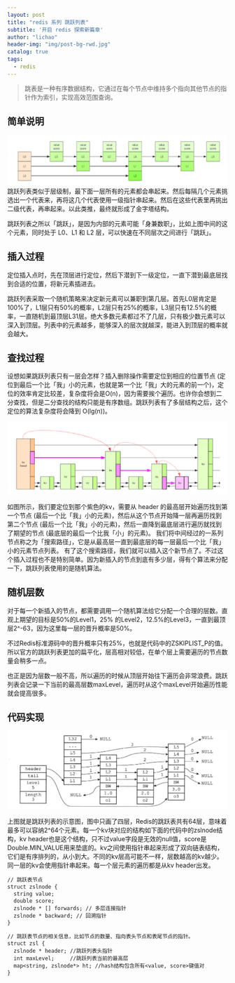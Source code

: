 ```yaml
---
layout: post
title: "redis 系列 跳跃列表"
subtitle: '开启 redis 探索新篇章'
author: "lichao"
header-img: "img/post-bg-rwd.jpg"
catalog: true
tags:
  - redis 
---
```


> 跳表是一种有序数据结构，它通过在每个节点中维持多个指向其他节点的指针作为索引，实现高效范围查询。

## 简单说明
![跳跃列表简易示意图](/img/redis/跳跃列表简易示意图.png)
跳跃列表类似于层级制，最下面一层所有的元素都会串起来。然后每隔几个元素挑选出一个代表来，再将这几个代表使用一级指针串起来。然后在这些代表里再挑出二级代表，再串起来。以此类推，最终就形成了金字塔结构。 

跳跃列表之所以「跳跃」，是因为内部的元素可能「身兼数职」，比如上图中间的这个元素，同时处于 L0、L1 和 L2 层，可以快速在不同层次之间进行「跳跃」。

## 插入过程

定位插入点时，先在顶层进行定位，然后下潜到下一级定位，一直下潜到最底层找到合适的位置，将新元素插进去。

跳跃列表采取一个随机策略来决定新元素可以兼职到第几层。首先L0层肯定是100%了，L1层只有50%的概率，L2层只有25%的概率，L3层只有12.5%的概率，一直随机到最顶层L31层。绝大多数元素都过不了几层，只有极少数元素可以深入到顶层。列表中的元素越多，能够深入的层次就越深，能进入到顶层的概率就会越大。

## 查找过程
设想如果跳跃列表只有一层会怎样？插入删除操作需要定位到相应的位置节点 (定位到最后一个比「我」小的元素，也就是第一个比「我」大的元素的前一个)，定位的效率肯定比较差，复杂度将会是O(n)，因为需要挨个遍历。也许你会想到二分查找，但是二分查找的结构只能是有序数组。跳跃列表有了多层结构之后，这个定位的算法复杂度将会降到 O(lg(n))。

![跳跃表查找示意图](/img/redis/跳跃表查找示意图.png)

如图所示，我们要定位到那个紫色的kv，需要从 header 的最高层开始遍历找到第一个节点 (最后一个比「我」小的元素)，然后从这个节点开始降一层再遍历找到第二个节点 (最后一个比「我」小的元素)，然后一直降到最底层进行遍历就找到了期望的节点 (最底层的最后一个比我「小」的元素)。
我们将中间经过的一系列节点称之为「搜索路径」，它是从最高层一直到最底层的每一层最后一个比「我」小的元素节点列表。
有了这个搜索路径，我们就可以插入这个新节点了。不过这个插入过程也不是特别简单。因为新插入的节点到底有多少层，得有个算法来分配一下，跳跃列表使用的是随机算法。

## 随机层数
对于每一个新插入的节点，都需要调用一个随机算法给它分配一个合理的层数。直观上期望的目标是50%的Level1，25% 的Level2，12.5%的Level3，一直到最顶层2^-63，因为这里每一层的晋升概率是50%。

不过Redis标准源码中的晋升概率只有25%，也就是代码中的ZSKIPLIST_P的值。所以官方的跳跃列表更加的扁平化，层高相对较低，在单个层上需要遍历的节点数量会稍多一点。

也正是因为层数一般不高，所以遍历的时候从顶层开始往下遍历会非常浪费。跳跃列表会记录一下当前的最高层数maxLevel，遍历时从这个maxLevel开始遍历性能就会提高很多。

## 代码实现
![跳跃列表真实示意图](/img/redis/跳跃列表真实示意图.png)

上图就是跳跃列表的示意图，图中只画了四层，Redis的跳跃表共有64层，意味着最多可以容纳2^64个元素。每一个kv块对应的结构如下面的代码中的zslnode结构，kv header也是这个结构，只不过value字段是无效的null值，score是Double.MIN_VALUE用来垫底的。kv之间使用指针串起来形成了双向链表结构，它们是有序排列的，从小到大。不同的kv层高可能不一样，层数越高的kv越少。同一层的kv会使用指针串起来。每一个层元素的遍历都是从kv header出发。

```
// 跳跃表节点
struct zslnode {
  string value;
  double score;
  zslnode * [] forwards; // 多层连接指针
  zslnode * backward; // 回溯指针
}
```

```
// 跳跃表节点的相关信息，比如节点的数量、指向表头节点和表尾节点的指针。
struct zsl {
  zslnode * header; //跳跃列表头指针
  int maxLevel;     //跳跃列表当前的最高层
  map<string, zslnode*> ht; //hash结构包含所有<value, score>键值对
}
```